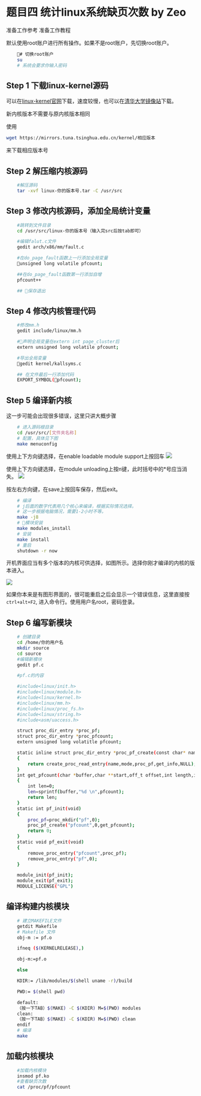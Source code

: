 # 题目四 统计linux系统缺页次数 by Zeo

准备工作参考 准备工作教程

默认使用root账户进行所有操作。如果不是root账户，先切换root账户。

```bash
    # 切换root账户
    su
    # 系统会要求你输入密码
```

## Step 1 下载linux-kernel源码

可以在[linux-kernel官网](https://www.kernel.org/)下载，速度较慢，也可以在[清华大学镜像站](https://mirrors.tuna.tsinghua.edu.cn/kernel/)下载。

新内核版本不需要与原内核版本相同

使用
```bash
wget https://mirrors.tuna.tsinghua.edu.cn/kernel/相应版本
```
来下载相应版本号

## Step 2 解压缩内核源码

```bash
    #解压源码
    tar -xvf linux-你的版本号.tar -C /usr/src
```

## Step 3 修改内核源码，添加全局统计变量

```bash
    #跳转到文件目录
    cd /usr/src/linux-你的版本号（输入完src后按tab即可）

    #编辑falut.c文件
    gedit arch/x86/mm/fault.c

    #在do_page_fault函数上一行添加全局变量
    unsigned long volatile pfcount;

    ##在do_page_fault函数第一行添加自增
    pfcount++

    ## 保存退出
```

## Step 4 修改内核管理代码

```bash
    #修改mm.h
    gedit include/linux/mm.h

    #声明全局变量在extern int page_cluster后
    extern unsigned long volatile pfcount;

    #导出全局变量
    gedit kernel/kallsyms.c

    ## 在文件最后一行添加代码
    EXPORT_SYMBOL(pfcount);


```

## Step 5 编译新内核


这一步可能会出现很多错误，这里只讲大概步骤

```bash
    # 进入源码根目录
    cd /usr/src/[文件夹名称]
    # 配置，具体见下图
    make menuconfig
```

使用上下方向键选择，在enable loadable module support上按回车
![](https://img-blog.csdn.net/20170323214118882?watermark/2/text/aHR0cDovL2Jsb2cuY3Nkbi5uZXQvcXFfMzQ5MTE0NjU=/font/5a6L5L2T/fontsize/400/fill/I0JBQkFCMA==/dissolve/70/gravity/SouthEast)

使用上下方向键选择，在module unloading上按n键，此时括号中的*号应当消失。
![](https://img-blog.csdn.net/20170323214648655?watermark/2/text/aHR0cDovL2Jsb2cuY3Nkbi5uZXQvcXFfMzQ5MTE0NjU=/font/5a6L5L2T/fontsize/400/fill/I0JBQkFCMA==/dissolve/70/gravity/SouthEast)

按左右方向键，在save上按回车保存，然后exit。

```bash
    # 编译 
    # j后面的数字代表用几个核心来编译，根据实际情况选择。
    # 这一步根据电脑情况，需要1-2小时不等。
    make -j8
    # 模块安装
    make modules_install
    # 安装
    make install
    # 重启
    shutdown -r now
```

开机界面应当有多个版本的内核可供选择，如图所示。选择你刚才编译的内核的版本进入。

![](https://img-blog.csdn.net/20170324121319230?watermark/2/text/aHR0cDovL2Jsb2cuY3Nkbi5uZXQvcXFfMzQ5MTE0NjU=/font/5a6L5L2T/fontsize/400/fill/I0JBQkFCMA==/dissolve/70/gravity/SouthEast)

如果你本来是有图形界面的，很可能重启之后会显示一个错误信息，这里直接按```ctrl+alt+F2```, 进入命令行。使用用户名root，密码登录。

## Step 6 编写新模块

```bash
    # 创建目录
    cd /home/你的用户名
    mkdir source
    cd source
    #编辑新模块
    gedit pf.c

    #pf.c的内容

    #include<linux/init.h>
    #include<linux/module.h>
    #include<linux/kernel.h>
    #include<linux/mm.h>
    #include<linux/proc_fs.h>
    #include<linux/string.h>
    #include<asm/uaccess.h>

    struct proc_dir_entry *proc_pf;
    struct proc_dir_entry *proc_pfcount;
    extern unsigned long volatitle pfcount;

    static inline struct proc_dir_entry *proc_pf_create(const char* name,mode_t mode,read_proc_t * get_info)
    {
        return create_proc_read_entry(name,mode,proc_pf,get_info,NULL);
    }
    int get_pfcount(char *buffer,char **start,off_t offset,int length,int *peof,void *data)
    {
        int len=0;
        len=sprintf(buffer,"%d \n",pfcount);
        return len;
    }
    static int pf_init(void)
    {
        proc_pf=proc_mkdir("pf",0);
        proc_pf_create("pfcount",0,get_pfcount);
        return 0;
    }
    static void pf_exit(void)
    {
        remove_proc_entry("pfcount",proc_pf);
        remove_proc_entry("pf",0);
    }

    module_init(pf_init);
    module_exit(pf_exit);
    MODULE_LICENSE("GPL")

```

## 编译构建内核模块

```bash
    # 建立MAKEFILE文件
    getdit Makefile
    # Makefile 文件
    obj-m := pf.o

    ifneq ($(KERNELRELEASE),)

    obj-m:=pf.o

    else

    KDIR:= /lib/modules/$(shell uname -r)/build

    PWD:= $(shell pwd)

    default:
    （按一下TAB）$(MAKE) -C $(KDIR) M=$(PWD) modules
    clean:
    （按一下TAB）$(MAKE) -C $(KDIR) M=$(PWD) clean
    endif
    # 编译 
    make

```

## 加载内核模块

```bash
    #加载内核模块
    insmod pf.ko
    #查看缺页次数
    cat /proc/pf/pfcount
```

